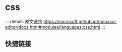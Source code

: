 # css
        
::: details 原文链接
https://microsoft.github.io/monaco-editor/docs.html#modules/languages.css.html
:::

## 快捷链接
<script setup>
const data1 = [
  { icon: "I",title:"CSSDataConfiguration", link: "/api/languages/css/CSSDataConfiguration.html" },
  { icon: "I",title:"CSSDataV1", link: "/api/languages/css/CSSDataV1.html" },
  { icon: "I",title:"CSSFormatConfiguration", link: "/api/languages/css/CSSFormatConfiguration.html" },
  { icon: "I",title:"IAtDirectiveData", link: "/api/languages/css/IAtDirectiveData.html" },
  { icon: "I",title:"IPropertyData", link: "/api/languages/css/IPropertyData.html" },
  { icon: "I",title:"IPseudoClassData", link: "/api/languages/css/IPseudoClassData.html" },
  { icon: "I",title:"IPseudoElementData", link: "/api/languages/css/IPseudoElementData.html" },
  { icon: "I",title:"IReference", link: "/api/languages/css/IReference.html" },
  { icon: "I",title:"IValueData", link: "/api/languages/css/IValueData.html" },
  { icon: "I",title:"LanguageServiceDefaults", link: "/api/languages/css/LanguageServiceDefaults.html" },
  { icon: "I",title:"MarkupContent", link: "/api/languages/css/MarkupContent.html" },
  { icon: "I",title:"ModeConfiguration", link: "/api/languages/css/ModeConfiguration.html" },
  { icon: "I",title:"Options", link: "/api/languages/css/Options.html" },
];
const data2 = [
  { icon: "T",title:"DiagnosticsOptions", link: "/api/languages/css/DiagnosticsOptions.html" },
  { icon: "T",title:"EntryStatus", link: "/api/languages/css/EntryStatus.html" },
  { icon: "T",title:"MarkupKind", link: "/api/languages/css/MarkupKind.html" },
];
const data3 = [
  { icon: "V",title:"cssDefaults", link: "/api/languages/css/cssDefaults.html" },
  { icon: "V",title:"lessDefaults", link: "/api/languages/css/lessDefaults.html" },
  { icon: "V",title:"scssDefaults", link: "/api/languages/css/scssDefaults.html" },
];

</script>
<dataItems :data="data1" />
<dataItems :data="data2" />
<dataItems :data="data3" />